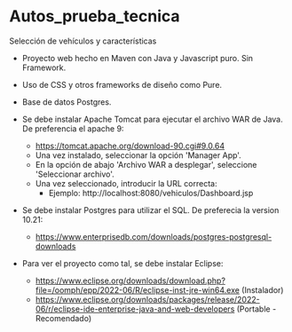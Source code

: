 # Autos_prueba_tecnica
Selección de vehículos y características

* Proyecto web hecho en Maven con Java y Javascript puro. Sin Framework.
* Uso de CSS y otros frameworks de diseño como Pure. 
* Base de datos Postgres.

* Se debe instalar Apache Tomcat para ejecutar el archivo WAR de Java. De preferencia el apache 9:
    - https://tomcat.apache.org/download-90.cgi#9.0.64
    - Una vez instalado, seleccionar la opción 'Manager App'.
    - En la opción de abajo 'Archivo WAR a desplegar', seleccione 'Seleccionar archivo'.
    - Una vez seleccionado, introducir la URL correcta:
        - Ejemplo: http://localhost:8080/vehiculos/Dashboard.jsp
        
* Se debe instalar Postgres para utilizar el SQL. De preferecia la version 10.21:
  - https://www.enterprisedb.com/downloads/postgres-postgresql-downloads

* Para ver el proyecto como tal, se debe instalar Eclipse: 
    - https://www.eclipse.org/downloads/download.php?file=/oomph/epp/2022-06/R/eclipse-inst-jre-win64.exe (Instalador)
    - https://www.eclipse.org/downloads/packages/release/2022-06/r/eclipse-ide-enterprise-java-and-web-developers (Portable -Recomendado)
    
    
    
    
